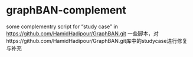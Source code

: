 # graphBAN-complement
some complementry script for “study case” in https://github.com/HamidHadipour/GraphBAN.git
一些脚本，对https://github.com/HamidHadipour/GraphBAN.git库中的studycase进行修复与补充
